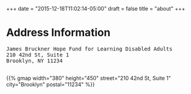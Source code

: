 +++
date = "2015-12-18T11:02:14-05:00"
draft = false
title = "about"
+++

# Address Information

<pre class="address">
James Bruckner Hope Fund for Learning Disabled Adults
210 42nd St, Suite 1
Brooklyn, NY 11234
<!-- Tel: <a href="tel:+19178594065">917-859-4065</a> -->
</pre>

{{% gmap width="380" height="450" street="210 42nd St, Suite 1" city="Brooklyn" postal="11234" %}}
